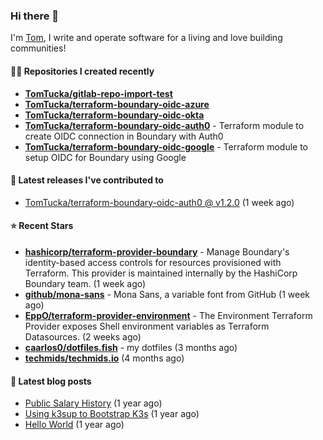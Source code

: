 ### Hi there 👋

I'm [Tom](https://tomwithers.dev), I write and operate software for a living and love building communities! 

#### 👨‍💻 Repositories I created recently
- **[TomTucka/gitlab-repo-import-test](https://github.com/TomTucka/gitlab-repo-import-test)**
- **[TomTucka/terraform-boundary-oidc-azure](https://github.com/TomTucka/terraform-boundary-oidc-azure)**
- **[TomTucka/terraform-boundary-oidc-okta](https://github.com/TomTucka/terraform-boundary-oidc-okta)**
- **[TomTucka/terraform-boundary-oidc-auth0](https://github.com/TomTucka/terraform-boundary-oidc-auth0)** - Terraform module to create OIDC connection in Boundary with Auth0
- **[TomTucka/terraform-boundary-oidc-google](https://github.com/TomTucka/terraform-boundary-oidc-google)** - Terraform module to setup OIDC for Boundary using Google

#### 🚀 Latest releases I've contributed to


- [TomTucka/terraform-boundary-oidc-auth0 @ v1.2.0](https://github.com/TomTucka/terraform-boundary-oidc-auth0/releases/tag/v1.2.0) (1 week ago)

#### ⭐ Recent Stars


- **[hashicorp/terraform-provider-boundary](https://github.com/hashicorp/terraform-provider-boundary)** - Manage Boundary&#39;s identity-based access controls for resources provisioned with Terraform. This provider is maintained internally by the HashiCorp Boundary team. (1 week ago)
- **[github/mona-sans](https://github.com/github/mona-sans)** - Mona Sans, a variable font from GitHub (1 week ago)
- **[EppO/terraform-provider-environment](https://github.com/EppO/terraform-provider-environment)** - The Environment Terraform Provider exposes Shell environment variables as Terraform Datasources. (2 weeks ago)
- **[caarlos0/dotfiles.fish](https://github.com/caarlos0/dotfiles.fish)** - my dotfiles (3 months ago)
- **[techmids/techmids.io](https://github.com/techmids/techmids.io)** (4 months ago)

#### 📄 Latest blog posts
- [Public Salary History](https://tomwithers.dev/posts/public-salary-history/) (1 year ago)
- [Using k3sup to Bootstrap K3s](https://tomwithers.dev/posts/k3s-bootstrap/) (1 year ago)
- [Hello World](https://tomwithers.dev/posts/hello-world/) (1 year ago)
